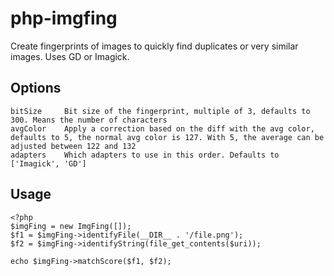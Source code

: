 # php-imgfing

Create fingerprints of images to quickly find 
duplicates or very similar images. Uses GD or Imagick.

## Options

    bitSize     Bit size of the fingerprint, multiple of 3, defaults to 300. Means the number of characters
    avgColor    Apply a correction based on the diff with the avg color, defaults to 5, the normal avg color is 127. With 5, the average can be adjusted between 122 and 132
    adapters    Which adapters to use in this order. Defaults to ['Imagick', 'GD']
    

## Usage

    <?php
    $imgFing = new ImgFing([]);
    $f1 = $imgFing->identifyFile(__DIR__ . '/file.png');
    $f2 = $imgFing->identifyString(file_get_contents($uri));
    
    echo $imgFing->matchScore($f1, $f2);
    


